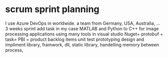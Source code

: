 # scrum sprint planning
I use Azure DevOps in worldwide. a team from Germany, USA, Australia, ...
3 weeks sprint
add task in my case MATLAB and Python to C++ for image processing applications
using many tools in visual studio
Nuget+ protobuf + 
task= PBI = product backlog items
unit test
prototyping 
design and impliment library, framwork, dll, static library, handelling memory between process, 